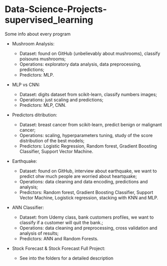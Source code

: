 # Data-Science-Projects-supervised_learning
Some info about every program

- Mushroom Analysis:
    - Dataset: found on GitHub (unbelievably about mushrooms), classify poisouns mushrooms;
    - Operations: exploratory data analysis, data preprocessing, predictions;
    - Predictors: MLP.

- MLP vs CNN:
    - Dataset: digits dataset from scikit-learn, classify numbers images;
    - Operations: just scaling and predictions;
    - Predictors: MLP, CNN.

- Predictors ditribution:
    - Dataset: breast cancer from scikit-learn, predict benign or malignant cancer;
    - Operations: scaling, hyperparameters tuning, study of the score distribution of the best models;
    - Predictors: Logistic Regression, Random forest, Gradient Boosting Classifier, Support Vector Machine.

- Earthquake:
    - Dataset: found on GitHub, interview about earthquake, we want to predict ohw much people are worried about heartquake;
    - Operations: data cleaning and data encoding, predictions and analysis;
    - Predictors: Random forest, Gradient Boosting Classifier, Support Vector Machine, Logistick regression, stacking with KNN and MLP.

- ANN Classifier:
    - Dataset: from Udemy class, bank customers profiles, we want to classify if a customer will quit the bank.;
    - Operations: data cleaning and preprocessing, cross validation and analysis of results;
    - Predictors: ANN and Random Forests.

- Stock Forecast & Stock Forecast Full Project:
    - See into the folders for a detailed description